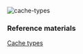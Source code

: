 ![cache-types](http://www.plantuml.com/plantuml/proxy?cache=no&src=https://github.com/AndreiYu/systems_design/blob/master/cache/cache-types.puml)

### Reference materials
[Cache types](https://codeahoy.com/2017/08/11/caching-strategies-and-how-to-choose-the-right-one/)